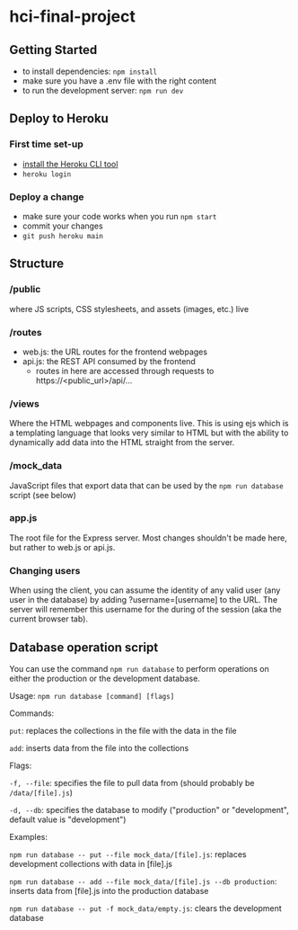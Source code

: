 # hci-final-project

## Getting Started
- to install dependencies: ```npm install```
- make sure you have a .env file with the right content
- to run the development server: ```npm run dev```

## Deploy to Heroku
### First time set-up
- [install the Heroku CLI tool](https://devcenter.heroku.com/articles/heroku-cli)
- ```heroku login```
### Deploy a change
- make sure your code works when you run ```npm start```
- commit your changes
- ```git push heroku main```

## Structure
### /public
where JS scripts, CSS stylesheets, and assets (images, etc.) live

### /routes
- web.js: the URL routes for the frontend webpages
- api.js: the REST API consumed by the frontend
    - routes in here are accessed through requests to https://<public_url>/api/...
### /views
Where the HTML webpages and components live. This is using ejs which is a templating language that looks very similar to HTML but with the ability to dynamically add data into the HTML straight from the server.

### /mock_data
JavaScript files that export data that can be used by the `npm run database` script (see below)

### app.js
The root file for the Express server. Most changes shouldn't be made here, but rather to web.js or api.js.

### Changing users
When using the client, you can assume the identity of any valid user (any user in the database) by adding ?username=[username] to the URL. The server will remember this username for the during of the session (aka the current browser tab).

## Database operation script
You can use the command `npm run database` to perform operations on either the production or the development database.

Usage: `npm run database [command] [flags]`

Commands:

`put`: replaces the collections in the file with the data in the file

`add`: inserts data from the file into the collections

Flags:

`-f, --file`: specifies the file to pull data from (should probably be `/data/[file].js`)

`-d, --db`: specifies the database to modify ("production" or "development", default value is "development")

Examples:

`npm run database -- put --file mock_data/[file].js`: replaces development collections with data in [file].js

`npm run database -- add --file mock_data/[file].js --db production`: inserts data from [file].js into the production database

`npm run database -- put -f mock_data/empty.js`: clears the development database
